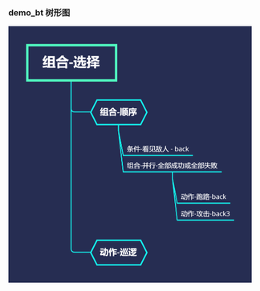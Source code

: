 ### demo_bt 树形图

<img src="https://raw.githubusercontent.com/liangshengxin/GameAlgorithm/master/ai/images/demo_bt.png" alt="demo_bt 树形图" style="zoom:50%;" />